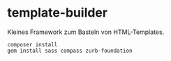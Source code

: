 template-builder
================

Kleines Framework zum Basteln von HTML-Templates.

    composer install
    gem install sass compass zurb-foundation
